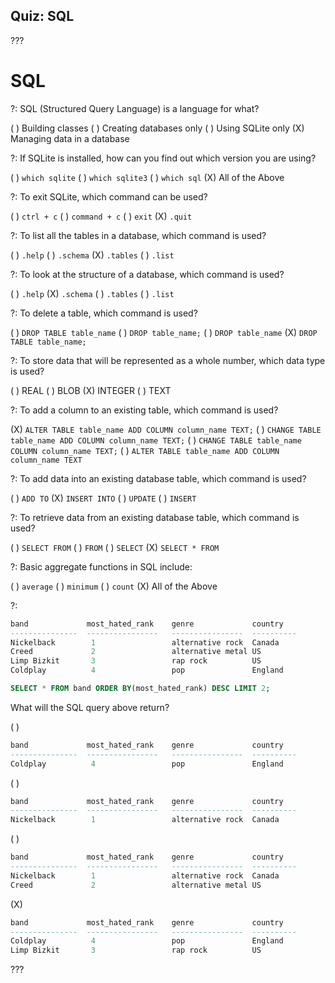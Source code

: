 ## Quiz: SQL

???

# SQL

?: SQL (Structured Query Language) is a language for what?

( ) Building classes ( ) Creating databases only ( ) Using SQLite only (X) Managing data in a database

?: If SQLite is installed, how can you find out which version you are using?

( ) `which sqlite` ( ) `which sqlite3` ( ) `which sql` (X) All of the Above

?: To exit SQLite, which command can be used?

( ) `ctrl + c` ( ) `command + c` ( ) `exit` (X) `.quit`

?: To list all the tables in a database, which command is used?

( ) `.help` ( ) `.schema` (X) `.tables` ( ) `.list`

?: To look at the structure of a database, which command is used?

( ) `.help` (X) `.schema` ( ) `.tables` ( ) `.list`

?: To delete a table, which command is used?

( ) `DROP TABLE table_name` ( ) `DROP table_name;`  ( ) `DROP table_name` (X) `DROP TABLE table_name;`

?: To store data that will be represented as a whole number, which data type is used?

( ) REAL ( ) BLOB (X) INTEGER ( ) TEXT

?: To add a column to an existing table, which command is used?

(X) `ALTER TABLE table_name ADD COLUMN column_name TEXT;` ( ) `CHANGE TABLE table_name ADD COLUMN column_name TEXT;` ( ) `CHANGE TABLE table_name COLUMN column_name TEXT;` ( ) `ALTER TABLE table_name ADD COLUMN column_name TEXT`

?: To add data into an existing database table, which command is used?

( ) `ADD TO` (X) `INSERT INTO` ( ) `UPDATE` ( ) `INSERT`

?: To retrieve data from an existing database table, which command is used?

( ) `SELECT FROM` ( ) `FROM` ( ) `SELECT` (X) `SELECT * FROM`

?: Basic aggregate functions in SQL include:

( ) `average` ( ) `minimum` ( ) `count` (X) All of the Above

?:

```sql
band             most_hated_rank    genre             country
---------------  ----------------   ----------------  ----------
Nickelback        1                 alternative rock  Canada
Creed             2                 alternative metal US
Limp Bizkit       3                 rap rock          US
Coldplay          4                 pop               England
```

```sql
SELECT * FROM band ORDER BY(most_hated_rank) DESC LIMIT 2;
```

What will the SQL query above return?

( )
```sql
band             most_hated_rank    genre             country
---------------  ----------------   ----------------  ----------
Coldplay          4                 pop               England
```
( )
```sql
band             most_hated_rank    genre             country
---------------  ----------------   ----------------  ----------
Nickelback        1                 alternative rock  Canada
```
( )
```sql
band             most_hated_rank    genre             country
---------------  ----------------   ----------------  ----------
Nickelback        1                 alternative rock  Canada
Creed             2                 alternative metal US
```
(X)
```sql
band             most_hated_rank    genre             country
---------------  ----------------   ----------------  ----------
Coldplay          4                 pop               England
Limp Bizkit       3                 rap rock          US
```

???
